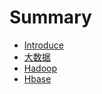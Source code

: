 # Summary

* [Introduce](README.md)
* [大数据](da-shu-ju.md)
* [Hadoop](hadoop.md)
* [Hbase](hbase.md)

